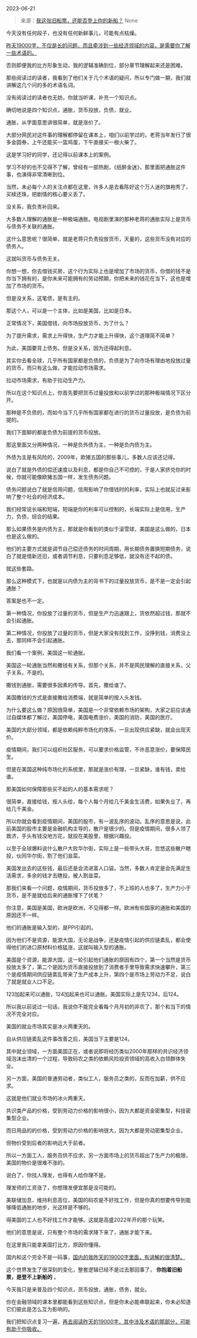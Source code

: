 2023-06-21

> 来源：[我这张旧船票，还能否登上你的新船？](http://mp.weixin.qq.com/s?__biz=MzU0MjYwNDU2Mw==&amp;mid=2247511418&amp;idx=1&amp;sn=435cce1fc8ad2daf9ca113b7f688aac0&amp;chksm=fb1ac106cc6d4810ed282190f940b73deb8c43207f0d08ec0c105c1aae425083251ff3a7b6a2&amp;scene=127#wechat_redirect)
> None

今天没有任何段子，也没有任何新鲜事儿，可能有点枯燥。  

[昨天19000字，不仅是长的问题，而且牵涉到一些经济领域的内容，是需要你了解一些术语的。](http://mp.weixin.qq.com/s?__biz=MzkwMzQ1MzczOQ==&mid=2247483951&idx=1&sn=aa6f660ddf98b016c137794c3daf0d9b&chksm=c0974f6bf7e0c67db4415132b4edb5244e0e50f559db342aaa2f2ff135131e2bbae35ee57037&scene=21#wechat_redirect)

否则即便我的比方形象生动，我的逻辑准确到位，部分章节理解起来还是困难。  

那些阅读过的读者，我看到了他们关于几个术语的疑问，所以专门做一期，我们就讲解这几个问的多的术语名词。  

没有阅读过的读者也无妨，你就当听课，补充一个知识点。  

确切地说是四个知识点，通胀，货币投放，负债，就业。

通胀，从字面意思讲很简单，就是涨价了。  

大部分网民对这件事的理解都停留在课本上，咱们以前学过的，老蒋当年发行了很多金圆券，上午还能买一篮鸡蛋，下午直接买一根火柴了。  

这是学习好的同学，还记得以前课本上的案例。  

学习不好的也不见得不了解，曾经有一部热剧，《纸醉金迷》，那里面把通胀这件事，也演得非常清晰到位。

当然，未必每个人的关注点都在这里，许多人是去看陈好这个万人迷的旗袍秀了，买椟还珠，把剧情的核心要义丢了。

没关系，我负责补回来。  

大多数人理解的通胀是一种极端通胀。电视剧里演的那种老蒋的通胀实际上是货币与债务不关联的通胀。  

这什么意思呢？很简单，就是老蒋只负责投放货币，天量的，这些货币没有对应的债务人。  

这就叫货币与债务无关。  

你想一想，你去借钱买房，这个行为实际上也是增加了市场的货币，你借的钱不是你当下拥有的，是你未来可能拥有的劳动预期，你把未来的钱花在当下，这也是增加了市场的货币。  

但是没关系，这笔债，是有主的。

那这个人，可以是一个主体，比如是美国，比如是日本。  

正常情况下，美国借钱，向市场投放货币，为了什么？  

为了提升需求，需求上升得快，生产力才能上升得快，这个道理简不简单？  

为此，美国要背上债务。但是没关系，因为还得起利息。  

其实你去看全球，几乎所有国家都是负债的，负债是为了向市场有理由地投放过量的货币，而只有这么做，才能拉动市场需求。  

拉动市场需求，有助于拉动生产力。  

所以在这个知识点上，你首先要把货币过量投放和以前学过的那种极端情况下区分开。

那种是不负债的，而如今当下几乎所有国家都在进行的货币过量投放，是负债为前提的。  

我们下面聊的都是负债为前提的货币投放。

那这里面又分两种情况，一种是负外债为主，一种是负内债为主。  

外债为主是有风险的，2009年，欧猪五国的那些事儿，多数人应该还记得。  

说白了就是外债的偿还速度以及利息，都是你自己不可控的，于是人家挤兑你的时候，你就可能像欧猪五国一样，发生债务问题。

债务问题说白了就是信用问题，信用影响了你借钱时的利率，实际上也就反过来影响了整个社会的经济成本。  

我们经常说长端和短端，短端是你的利率可以控制的，长端实际上是信用，生产力，负债，综合的结果。  

那么如果债务是内债为主，那就是你看到的类似于滚雪球，美国是这么做的，日本也是这么做的。  

他们的主要方式就是调节自己偿还债务的时间周期，用长期债务置换短期债务，说白了就是借新还旧，或者调节利息，只要利息足够低，就没有还不起的债。

就这些套路。

那么这种模式下，也就是以内债为主的背书下的过量投放货币，是不是一定会引起通胀？

答案是也不一定。  

第一种情况，你投放了过量的货币，但是生产力迅速跟上，货依然超过钱，那就不会引起通胀。  

第二种情况，你投放了过量的货币，但是大家没有找到工作，没挣到钱，消费没上去，那同样不会引起通胀。

我们看一个案例，美国这一轮通胀。  

美国这一轮通胀当然和撒钱有关系，但那个关系，并不是网民理解的直接关系，父子关系，不是的。

撒钱到通胀，需要很多因素的传导。首先，撒给谁了。  

美国撒钱的方式是直接撒给消费端，就是简单的按人头发钱。  

为什么要这么做？原因很简单，美国是一个非常依赖市场的架构，大家之前应该通过自媒体都了解过，美国停电，美国电费涨价，美国的消防，美国的医疗。  

美国的大部分领域，都是依赖纯粹市场化的体系，一旦出现供应紧缺，就会出现天价。  

疫情期间，我们可以组织社区服务，可以要求价格监管，不许恶意涨价，要保障民生。  

但是在美国这种纯市场化的系统里，那就是涨价有理，一旦紧缺，谁有钱，卖给谁。

那美国如何保障那些买不起的人的基本需求呢？  

很简单，直接给钱，按人头给，每个人每个月给几千美金生活费，如果失业了，再给几千美金。  

所以你就会看到疫情期间，美国的股市，有一波乱序的波动。乱序的意思是说，此前美国的股市主要是金融机构主导的，散户是很少的。但是疫情期间，很多人领了救济，手头有钱没地方花，就投在美股里，根据兴趣投。  

以至于全球爆料说什么散户大败华尔街，实际上是一些带头大哥，忽悠这些散户瞎投，伙同华尔街，割了他们韭菜。  

美国发出去的这些钱，最后还是会流进富人口袋。当然，多数人肯定是会先满足生活需求，多余的钱才去瞎投，被人割韭菜。

那我们来看一个问题，疫情期间，货币投放多了，不上班的人也多了，生产力小于货币，是不是就给后来的通胀埋下了伏笔？  

你注意，美国是美国，欧洲是欧洲，不见得都一样。欧洲有些国家的通胀和美国的原因还不一样。  

他们的通胀是输入型的，是PPI引起的。  

因为他们不是资源，能源大国，无论是战争，还是疫情引起的供应链紊乱，都会使得他们的进口原材料价格猛涨，这就叫输入型的通胀。

美国是个资源，能源大国，这一轮引起他们通胀的原因有四个，第一个当然是货币投放太多了，第二个是因为货币直接投放到了消费者手里导致需求快速攀升，第三个是疫情期间供应链紊乱带来了生产成本上升，第四个是市场上劳动力不足，说白了就是就业人口不足。

123加起来可以通胀，124加起来也可以通胀。美国实际上是先1234，后124。  

所以我以前说过一句话，我说你不能完全看每个月月初的非农了，那个和当下的情况不完全对应。  

美国的就业市场其实是冰火两重天的。

自从供应链紊乱这件事改善之后，美国当下主要是124。  

其中就业领域，一方面美国正在，或者说即将经历类似2000年那样的共识经济领域泡沫出清的一个过程，导致码农之类的依赖风险投资领域的高收入白领群体失业。  

另一方面，美国的普通劳动者，类似工人，服务员之类的，反而在加薪，供不应求。

这就是他们就业市场的冰火两重天。  

共识类产品的价格，受到劳动力价格的影响很小，因为大都是资金密集型，科技密集型企业。  

而日用品的的价格，受到劳动力价格的影响很大，因为大都是劳动密集型企业。

但物价受到后者的影响远大于前者。

所以一方面工人，服务员供不应求，另一方面市场上的货币超出了生产力的极限，美国的物价是很难不涨的。

说白了，你找人理发，也得有人给你理不是。  

理发师的工资涨了，你想理发便宜那是没可能的。  

美联储加息，维持利息高位，美国的码农是不好找工作，但是你真的想要传导到能够降低通胀的地步，光这样是不够的。  

得美国的工人也不好找工作才能够。这就是高盛2022年开的那个玩笑。

他们的意思是说，只有整个市场的需求降下来了，通胀才能下来。

在这里我只能拿美国打比方，原因你懂得。

国内和这个完全不是一码事，[国内的我昨天的19000字里面，有讲解的很清楚。](http://mp.weixin.qq.com/s?__biz=MzkwMzQ1MzczOQ==&mid=2247483951&idx=1&sn=aa6f660ddf98b016c137794c3daf0d9b&chksm=c0974f6bf7e0c67db4415132b4edb5244e0e50f559db342aaa2f2ff135131e2bbae35ee57037&scene=21#wechat_redirect)

这个世界发生了很深刻的变化，整套逻辑已经不是过去那回事了， **你抱着旧船票，是登不上新船的** 。  

今天我只是来普及四个知识点，货币投放，通胀，债务，就业。

你在金融领域的课本里都能看到这些知识点，但是你未必能串联起来，你未必知道它们彼此是怎么互为影响的。  

我们把知识点复习一遍，[再去阅读昨天的19000字，其中涉及术语的那部分，可能有助于你吸收。](http://mp.weixin.qq.com/s?__biz=MzkwMzQ1MzczOQ==&mid=2247483951&idx=1&sn=aa6f660ddf98b016c137794c3daf0d9b&chksm=c0974f6bf7e0c67db4415132b4edb5244e0e50f559db342aaa2f2ff135131e2bbae35ee57037&scene=21#wechat_redirect)

